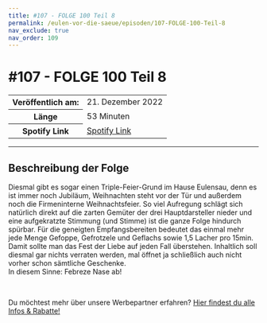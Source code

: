 ```yaml
---
title: #107 - FOLGE 100 Teil 8
permalink: /eulen-vor-die-saeue/episoden/107-FOLGE-100-Teil-8
nav_exclude: true
nav_order: 109
---
```


# #107 - FOLGE 100 Teil 8
<table class="resp-table dcf-table dcf-table-responsive dcf-table-bordered dcf-table-striped dcf-w-100%">
                    <tbody>
                        <tr>
                            <th scope="row">Veröffentlich am:</th>
                            <td data-label="Veröffentlich am:">21. Dezember 2022</td>
                        </tr>
                        <tr>
                            <th scope="row">Länge </th>
                            <td data-label="Länge ">53 Minuten</td>
                        </tr><tr>
                                <th scope="row">Spotify Link</th>
                                <td data-label="Spotify Link"><a href="https://open.spotify.com/episode/2H8GVHm6MJIlBKrg1ZrYWc">Spotify Link</a></td>
                            </tr></tbody>
                </table>

***

## Beschreibung der Folge

<div>
<p>Diesmal gibt es sogar einen Triple-Feier-Grund im Hause Eulensau, denn es ist immer noch Jubiläum, Weihnachten steht vor der Tür und außerdem noch die Firmeninterne Weihnachtsfeier. So viel Aufregung schlägt sich natürlich direkt auf die zarten Gemüter der drei Hauptdarsteller nieder und eine aufgekratzte Stimmung (und Stimme) ist die ganze Folge hindurch spürbar. Für die geneigten Empfangsbereiten bedeutet das einmal mehr jede Menge Gefoppe, Gefrotzele und Geflachs sowie 1,5 Lacher pro 15min. Damit sollte man das Fest der Liebe auf jeden Fall überstehen. Inhaltlich soll diesmal gar nichts verraten werden, mal öffnet ja schließlich auch nicht vorher schon sämtliche Geschenke.<br/>In diesem Sinne: Febreze Nase ab!</p><br/><p>Du möchtest mehr über unsere Werbepartner erfahren? <a href="https://linktr.ee/EulenvordieSaeue" rel="nofollow">Hier findest du alle Infos &amp; Rabatte!</a></p>  
</div>

